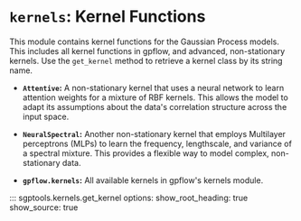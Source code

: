 # `kernels`: Kernel Functions
This module contains kernel functions for the Gaussian Process models. This includes all kernel functions in gpflow, and advanced, non-stationary kernels. Use the `get_kernel` method to retrieve a kernel class by its string name.


* **`Attentive`:** A non-stationary kernel that uses a neural network to learn attention weights for a mixture of RBF kernels. This allows the model to adapt its assumptions about the data's correlation structure across the input space.

* **`NeuralSpectral`:** Another non-stationary kernel that employs Multilayer perceptrons (MLPs) to learn the frequency, lengthscale, and variance of a spectral mixture. This provides a flexible way to model complex, non-stationary data.

* **`gpflow.kernels`:** All available kernels in gpflow's kernels module.
   
::: sgptools.kernels.get_kernel
    options:
      show_root_heading: true
      show_source: true
